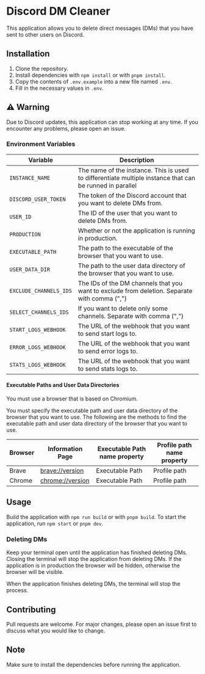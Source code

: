 # Discord DM Cleaner

This application allows you to delete direct messages (DMs) that you have sent to other users on Discord.

## Installation

1. Clone the repository.
2. Install dependencies with `npm install` or with `pnpm install`.
3. Copy the contents of `.env.example` into a new file named `.env`.
4. Fill in the necessary values in `.env`.

## ⚠️ Warning

Due to Discord updates, this application can stop working at any time. If you encounter any problems, please open an issue.

### Environment Variables

| Variable | Description |
| --- | --- |
| `INSTANCE_NAME` | The name of the instance. This is used to differentiate multiple instance that can be runned in parallel |
| `DISCORD_USER_TOKEN` | The token of the Discord account that you want to delete DMs from. |
| `USER_ID` | The ID of the user that you want to delete DMs from. |
| `PRODUCTION` | Whether or not the application is running in production. |
| `EXECUTABLE_PATH` | The path to the executable of the browser that you want to use. |
| `USER_DATA_DIR` | The path to the user data directory of the browser that you want to use. |
| `EXCLUDE_CHANNELS_IDS` | The IDs of the DM channels that you want to exclude from deletion. Separate with comma (",") |
| `SELECT_CHANNELS_IDS` | If you want to delete only some channels. Separate with comma (",") |
| `START_LOGS_WEBHOOK` | The URL of the webhook that you want to send start logs to. |
| `ERROR_LOGS_WEBHOOK` | The URL of the webhook that you want to send error logs to. |
| `STATS_LOGS_WEBHOOK` | The URL of the webhook that you want to send stats logs to. |

#### Executable Paths and User Data Directories

You must use a browser that is based on Chromium.

You must specify the executable path and user data directory of the browser that you want to use. The following are the methods to find the executable path and user data directory of the browser that you want to use.

| Browser | Information Page                     | Executable Path name property | Profile path name property |
|---------|--------------------------------------|-------------------------------|----------------------------|
| Brave   | [brave://version](brave://version)   | Executable Path               | Profile path               |
| Chrome  | [chrome://version](chrome://version) | Executable Path               | Profile path               |

## Usage

Build the application with `npm run build` or with `pnpm build`.
To start the application, run `npm start` or `pnpm dev`.

### Deleting DMs

Keep your terminal open until the application has finished deleting DMs. Closing the terminal will stop the application from deleting DMs.
If the application is in production the browser will be hidden, otherwise the browser will be visible.

When the application finishes deleting DMs, the terminal will stop the process.

## Contributing

Pull requests are welcome. For major changes, please open an issue first to discuss what you would like to change.

## Note

Make sure to install the dependencies before running the application.
